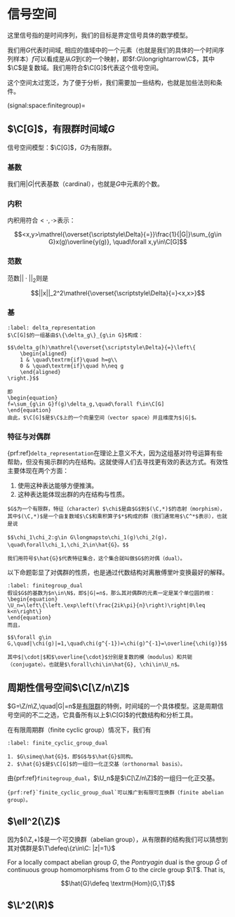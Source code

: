 # 信号空间
这里信号指的是时间序列，我们的目标是界定信号具体的数学模型。

我们用$G$代表时间域, 相应的值域中的一个元素（也就是我们的具体的一个时间序列样本）$f$可以看成是从$G$到$\mathbb C$的一个映射，即$f:G\longrightarrow\C$，其中$\C$是复数域。我们用符合$\C[G]$代表这个信号空间。

这个空间太过宽泛，为了便于分析，我们需要加一些结构，也就是加些法则和条件。

(signal:space:finitegroup)=
## $\C[G]$，有限群时间域$G$
信号空间模型：$\C[G]$，$G$为有限群。
### 基数
我们用$|G|$代表基数（cardinal），也就是$G$中元素的个数。

### 内积
内积用符合$<\cdot,\cdot>$表示：

$$<x,y>\mathrel{\overset{\scriptstyle\Delta}{=}}\frac{1}{|G|}\sum_{g\in G}x(g)\overline{y(g)}, \quad\forall x,y\in\C[G]$$

### 范数
范数$||\cdot||_2$则是

$$||x||_2^2\mathrel{\overset{\scriptstyle\Delta}{=}<x,x>}$$

### 基
```{prf:proposition}
:label: delta_representation
$\C[G]$的一组基由$\{\delta_g\}_{g\in G}$构成：

$$\delta_g(h)\mathrel{\overset{\scriptstyle\Delta}{=}\left\{
    \begin{aligned}
    1 & \quad\textrm{if}\quad h=g\\
    0 & \quad\textrm{if}\quad h\neq g
    \end{aligned}
\right.}$$

即
\begin{equation}
f=\sum_{g\in G}f(g)\delta_g,\quad\forall f\in\C[G]
\end{equation}
由此，$\C[G]$是$\C$上的一个向量空间（vector space）并且维度为$|G|$。
```

### 特征与对偶群
{prf:ref}`delta_representation`在理论上意义不大，因为这组基对符号运算有些帮助，但没有揭示群的内在结构。这就使得人们去寻找更有效的表达方式。有效性主要体现在两个方面：
1. 使用这种表达能够方便推演。
2. 这种表达能体现出群的内在结构与性质。

```{prf:definition} 特征与对偶群
$G$为一个有限群，特征（character）$\chi$是由$G$到$(\C,*)$的态射（morphism），其中$(\C,*)$是一个由复数域$\C$和乘积算子$*$构成的群（我们通常用$\C^*$表示），也就是说

$$\chi_1\chi_2:g\in G\longmapsto\chi_1(g)\chi_2(g)，\quad\forall\chi_1,\chi_2\in\hat{G}。$$

我们用符号$\hat{G}$代表特征集合，这个集合就叫做$G$的对偶（dual）。
```

以下命题彰显了对偶群的性质，也是通过代数结构对离散傅里叶变换最好的解释。
```{prf:proposition}
:label: finitegroup_dual
假设$G$的基数为$n\in\N$，即$|G|=n$，那么其对偶群的元素一定是某个单位圆的根：
\begin{equation}
\U_n=\left\{\left.\exp\left(\frac{2ik\pi}{n}\right)\right|0\leq k<n\right\}
\end{equation}
而且，

$$\forall g\in G,\quad|\chi(g)|=1,\quad\chi(g^{-1})=\chi(g)^{-1}=\overline{\chi(g)}$$

其中$|\cdot|$和$\overline{\cdot}$分别是复数的模（modulus）和共轭（conjugate）。也就是$\forall\chi\in\hat{G}, \chi\in\U_n$。
```

## 周期性信号空间$\C[\Z/n\Z]$
$G=\Z/n\Z,\quad|G|=n$是[有限群](signal:space:finitegroup)的特例，时间域的一个具体模型。这是周期信号空间的不二之选，它具备所有以上$\C[G]$的代数结构和分析工具。

在有限周期群（finite cyclic group）情况下，我们有
```{prf:proposition}
:label: finite_cyclic_group_dual

1. $G\simeq\hat{G}$，即$G$与$\hat{G}$同构。
2. $\hat{G}$是$\C[G]$的一组归一化正交基（orthonormal basis）。

```
由{prf:ref}`finitegroup_dual`，$\U_n$是$\C[\Z/n\Z]$的一组归一化正交基。

```{note}
{prf:ref}`finite_cyclic_group_dual`可以推广到有限可互换群（finite abelian group）。
```

## $\ell^2(\Z)$
因为$(\Z,+)$是一个可交换群（abelian group），从有限群的结构我们可以猜想到其对偶群是$\T\defeq\{z\in\C: |z|=1\}$

For a locally compact abelian group $G$, the *Pontryagin* dual is the group $\hat{G}$ of continuous group homomorphisms from $G$ to the circle group $\T$. That is,

$$\hat{G}\defeq \textrm{Hom}(G,\T)$$

## $\L^2(\R)$